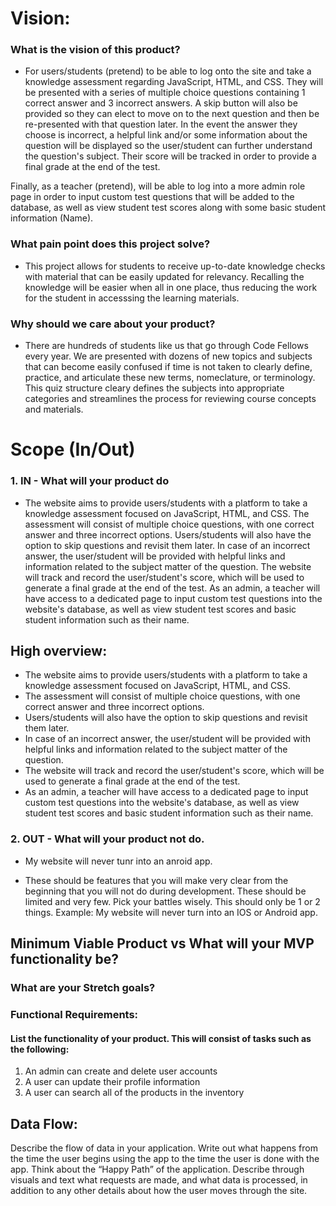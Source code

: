 # Vision:

### What is the vision of this product?

- For users/students (pretend) to be able to log onto the site and take a knowledge assessment regarding JavaScript, HTML, and CSS. They will be presented with
a series of multiple choice questions containing 1 correct answer and 3 incorrect answers. A skip button will also be provided so they can elect to move on to the next
question and then be re-presented with that question later. In the event the answer they choose is incorrect, a helpful link and/or some information about the 
question will be displayed so the user/student can further understand the question's subject. Their score will be tracked in order to provide a final grade at the end of
the test.

Finally, as a teacher (pretend), will be able to log into a more admin role page in order to input custom test questions that will be added to the database, as well as
view student test scores along with some basic student information (Name).

### What pain point does this project solve?

- This project allows for students to receive up-to-date knowledge checks with material that can be easily updated for relevancy. Recalling the knowledge will be 
easier when all in one place, thus reducing the work for the student in accesssing the learning materials.

### Why should we care about your product?

- There are hundreds of students like us that go through Code Fellows every year. We are presented with dozens of new topics and subjects that can become
easily confused if time is not taken to clearly define, practice, and articulate these new terms, nomeclature, or terminology. This quiz structure cleary defines
the subjects into appropriate categories and streamlines the process for reviewing course concepts and materials.


# Scope (In/Out)


### 1. IN - What will your product do

 - The website aims to provide users/students with a platform to take a knowledge assessment focused on JavaScript, HTML, and CSS. The assessment will consist of multiple choice questions, with one correct answer and three incorrect options. Users/students will also have the option to skip questions and revisit them later. In case of an incorrect answer, the user/student will be provided with helpful links and information related to the subject matter of the question. The website will track and record the user/student's score, which will be used to generate a final grade at the end of the test. As an admin, a teacher will have access to a dedicated page to input custom test questions into the website's database, as well as view student test scores and basic student information such as their name.

 ## High overview:
 
 - The website aims to provide users/students with a platform to take a knowledge assessment focused on JavaScript, HTML, and CSS.
 - The assessment will consist of multiple choice questions, with one correct answer and three incorrect options.
 - Users/students will also have the option to skip questions and revisit them later.
 - In case of an incorrect answer, the user/student will be provided with helpful links and information related to the subject matter of the question.
 - The website will track and record the user/student's score, which will be used to generate a final grade at the end of the test.
 - As an admin, a teacher will have access to a dedicated page to input custom test questions into the website's database, as well as view student test scores and basic student information such as their name.


### 2. OUT - What will your product not do.

- My website will never tunr into an anroid app.

- These should be features that you will make very clear from the beginning that you will not do during development.
These should be limited and very few. Pick your battles wisely. This should only be 1 or 2 things.
Example: My website will never turn into an IOS or Android app.


## Minimum Viable Product vs What will your MVP functionality be?


### What are your Stretch goals?


### Functional Requirements:

#### List the functionality of your product. This will consist of tasks such as the following:

1. An admin can create and delete user accounts
2. A user can update their profile information
3. A user can search all of the products in the inventory


## Data Flow:

Describe the flow of data in your application. Write out what happens from the time the user begins using the app to the time the user is done with the app.
Think about the “Happy Path” of the application.
Describe through visuals and text what requests are made, and what data is processed, in addition to any other details about how the user moves through the site.
